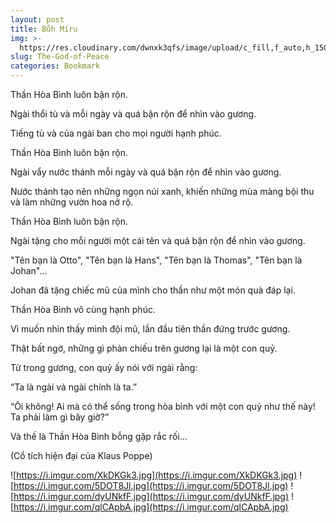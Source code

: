 ```yaml
---
layout: post
title: Bůh Míru
img: >-
  https://res.cloudinary.com/dwnxk3qfs/image/upload/c_fill,f_auto,h_150,q_auto,w_150/v1577959650/xkdkgk3_durhjo.jpg
slug: The-God-of-Peace
categories: Bookmark
---
```

Thần Hòa Bình luôn bận rộn.

Ngài thổi tù và mỗi ngày và quá bận rộn để nhìn vào gương.

Tiếng tù và của ngài ban cho mọi người hạnh phúc.

Thần Hòa Bình luôn bận rộn.

Ngài vẩy nước thánh mỗi ngày và quá bận rộn để nhìn vào gương.

Nước thánh tạo nên những ngọn núi xanh, khiến những mùa màng bội thu và làm những vườn hoa nở rộ.

Thần Hòa Bình luôn bận rộn.

Ngài tặng cho mỗi người một cái tên và quá bận rộn để nhìn vào gương.

"Tên bạn là Otto", "Tên bạn là Hans", "Tên bạn là Thomas", "Tên bạn là Johan"…

Johan đã tặng chiếc mũ của mình cho thần như một món quà đáp lại.

Thần Hòa Bình vô cùng hạnh phúc.

Vì muốn nhìn thấy mình đội mũ, lần đầu tiên thần đứng trước gương.

Thật bất ngờ, những gì phản chiếu trên gương lại là một con quỷ.

Từ trong gương, con quỷ ấy nói với ngài rằng:

“Ta là ngài và ngài chính là ta.”

“Ôi không! Ai mà có thể sống trong hòa bình với một con quỷ như thế này! Ta phải làm gì bây giờ?”

Và thế là Thần Hòa Bình bỗng gặp rắc rối…

(Cổ tích hiện đại của Klaus Poppe)

![https://i.imgur.com/XkDKGk3.jpg](https://i.imgur.com/XkDKGk3.jpg) ![https://i.imgur.com/5DOT8Jl.jpg](https://i.imgur.com/5DOT8Jl.jpg) ![https://i.imgur.com/dyUNkfF.jpg](https://i.imgur.com/dyUNkfF.jpg) ![https://i.imgur.com/qlCApbA.jpg](https://i.imgur.com/qlCApbA.jpg)
